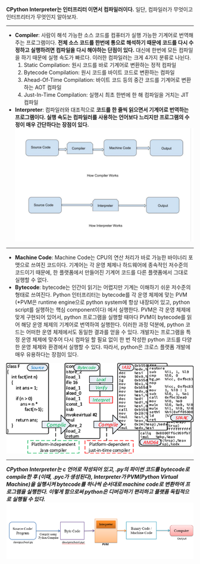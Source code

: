 **CPython Interpreter는 인터프리터 이면서 컴파일러이다.** 일단, 컴파일러가 무엇이고 인터프리터가 무엇인지 알아보자. 
- - -
- **Compiler**: 사람이 해석 가능한 소스 코드를 컴퓨터가 실행 가능한 기계어로 번역해주는 프로그램이다. **전체 소스 코드를 한번에 통으로 해석하기 때문에 코드를 다시 수정하고 실행하려면 컴파일을 다시 해야하는 단점이 있다.** 대신에 한번에 모든 컴파일을 하기 때문에 실행 속도가 빠르다. 이러한 컴파일러는 크게 4가지 분류로 나뉜다.
    1. Static Compilation: 원시 코드를 바로 기계어로 변환하는 정적 컴파일
    2. Bytecode Compilation: 원시 코드를 바이트 코드로 변환하는 컴파일
    3. Ahead-Of-Time Compilation: 바이트 코드 등의 중간 코드를 기계어로 변환하는 AOT 컴파일
    4. Just-In-Time Compilation: 실행시 최초 한번에 한 해 컴파일을 거치는 JIT 컴파일
- **Interpreter**: 컴파일러와 대조적으로 **코드를 한 줄씩 읽으면서 기계어로 번역하는 프로그램이다. 실행 속도는 컴파일러를 사용하는 언어보다 느리지만 프로그램의 수정이 매우 간단하다는 장점이 있다.**![Alt text](compiler_vs_interpreter.png)
- - -
- **Machine Code**: Machine Code는 CPU의 연산 처리가 바로 가능한 바이너리 포맷으로 쓰여진 코드이다. 기계어는 각 운영 체제나 하드웨어에 종속적인 저수준의 코드이기 때문에, 한 플랫폼에서 만들어진 기계어 코드를 다른 플랫폼에서 그대로 실행할 수 없다.
- **Bytecode**: bytecode는 인간이 읽기는 어렵지만 기계는 이해하기 쉬운 저수준의 형태로 쓰여진다. Python 인터프리터는 bytecode를 각 운영 체제에 맞는 PVM (*PVM은 runtime engine으로 python system에 항상 내장되어 있고, python script를 실행하는 핵심 component이다) 에서 실행한다. PVM은 각 운영 체제에 맞게 구현되어 있어서, python 프로그램을 실행할 때마다 PVM이 bytecode를 읽어 해당 운영 체제의 기계어로 번역하여 실행한다. 이러한 과정 덕분에, python 코드는 어떠한 운영 체제에서도 동일한 결과를 얻을 수 있다. 개발자는 프로그램을 특정 운영 체제에 맞추어 다시 컴파일 할 필요 없이 한 번 작성한 python 코드를 다양한 운영 체제와 환경에서 실행할 수 있다. 따라서, python은 크로스 플랫폼 개발에 매우 유용하다는 장점이 있다.


![Alt text](bytecode_vs_machinecode.png)
- - -
***CPython Interpreter는 c 언어로 작성되어 있고, .py의 파이썬 코드를 bytecode로 compile한 후 (이때, .pyc가 생성된다), Interpreter가 PVM(Python Virtual Machine)을 실행시켜 bytecode를 하나씩 순서대로 machine code로 변환하여 프로그램을 실행한다. 이렇게 함으로써 python은 디버깅하기 편리하고 플랫폼 독립적으로 실행될 수 있다.![Alt text](python-interpreter.png)***